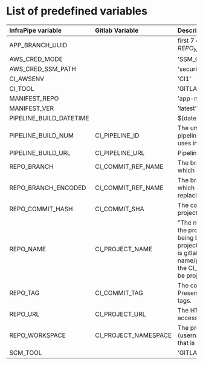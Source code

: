 # List of predefined variables
| InfraPipe variable      | Gitlab Variable      | Description |
| :---                    | :----                | :--- |
| APP_BRANCH_UUID         |                      | first 7 chars of md5 hash of ${REPO_NAME}-${REPO_BRANCH} |
| AWS_CRED_MODE           |  | 'SSM_CA_ROLES'       |
| AWS_CRED_SSM_PATH       |  | 'security/pipeline'  |
| CI_AWSENV               |  | 'CI1'                |
| CI_TOOL                 |  | 'GITLAB'             |
| MANIFEST_REPO           |  | 'app-manifest'       |
| MANIFEST_VER            |  | 'latest'             |
| PIPELINE_BUILD_DATETIME |  | $(date -Iseconds)    |
| PIPELINE_BUILD_NUM      | CI_PIPELINE_ID       | The unique ID of the current pipeline that GitLab CI/CD uses internally |
| PIPELINE_BUILD_URL      | CI_PIPELINE_URL      | Pipeline details URL |
| REPO_BRANCH             | CI_COMMIT_REF_NAME   | The branch or tag name for which project is built |
| REPO_BRANCH_ENCODED     | CI_COMMIT_REF_NAME   | The branch or tag name for which project is built but replacing any '/' with '-' |
| REPO_COMMIT_HASH        | CI_COMMIT_SHA        | The commit revision for which project is built |
| REPO_NAME               | CI_PROJECT_NAME      | "The name of the directory for the project that is currently being built. For example, if the project URL is gitlab.example.com/group-name/project-1, the CI_PROJECT_NAME would be project-1." |
| REPO_TAG                | CI_COMMIT_TAG        | The commit tag name. Present only when building tags. |
| REPO_URL                | CI_PROJECT_URL       | The HTTP(S) address to access project |
| REPO_WORKSPACE          | CI_PROJECT_NAMESPACE | The project namespace (username or group name) that is currently being built |
| SCM_TOOL                |  | 'GITLAB'             |

